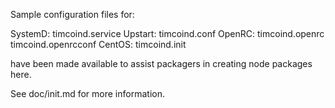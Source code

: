 Sample configuration files for:

SystemD: timcoind.service
Upstart: timcoind.conf
OpenRC:  timcoind.openrc
         timcoind.openrcconf
CentOS:  timcoind.init

have been made available to assist packagers in creating node packages here.

See doc/init.md for more information.
